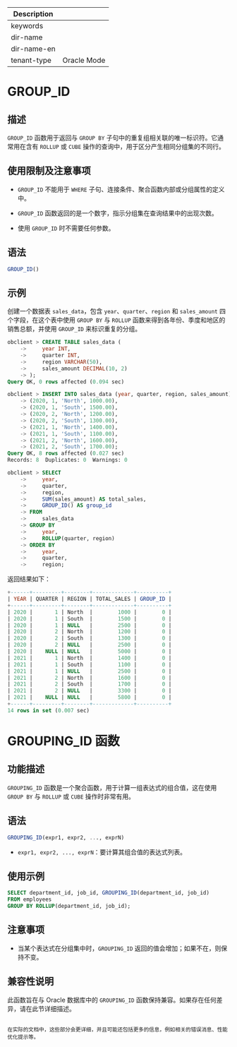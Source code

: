 | Description   |                 |
|---------------|-----------------|
| keywords      |                 |
| dir-name      |                 |
| dir-name-en   |                 |
| tenant-type   | Oracle Mode     |

# GROUP_ID

## 描述

`GROUP_ID` 函数用于返回与 `GROUP BY` 子句中的重复组相关联的唯一标识符。它通常用在含有 `ROLLUP` 或 `CUBE` 操作的查询中，用于区分产生相同分组集的不同行。

## 使用限制及注意事项

- `GROUP_ID` 不能用于 `WHERE` 子句、连接条件、聚合函数内部或分组属性的定义中。

- `GROUP_ID` 函数返回的是一个数字，指示分组集在查询结果中的出现次数。
- 使用 `GROUP_ID` 时不需要任何参数。

## 语法

```sql
GROUP_ID()
```

## 示例

创建一个数据表 `sales_data`，包含 `year`、`quarter`、`region` 和 `sales_amount` 四个字段，在这个表中使用 `GROUP BY` 与 `ROLLUP` 函数来得到各年份、季度和地区的销售总额，并使用 `GROUP_ID` 来标识重复的分组。

```sql
obclient > CREATE TABLE sales_data (
    ->     year INT,
    ->     quarter INT,
    ->     region VARCHAR(50),
    ->     sales_amount DECIMAL(10, 2)
    -> );
Query OK, 0 rows affected (0.094 sec)

obclient > INSERT INTO sales_data (year, quarter, region, sales_amount) VALUES
    -> (2020, 1, 'North', 1000.00),
    -> (2020, 1, 'South', 1500.00),
    -> (2020, 2, 'North', 1200.00),
    -> (2020, 2, 'South', 1300.00),
    -> (2021, 1, 'North', 1400.00),
    -> (2021, 1, 'South', 1100.00),
    -> (2021, 2, 'North', 1600.00),
    -> (2021, 2, 'South', 1700.00);
Query OK, 8 rows affected (0.027 sec)
Records: 8  Duplicates: 0  Warnings: 0

obclient > SELECT
    ->     year,
    ->     quarter,
    ->     region,
    ->     SUM(sales_amount) AS total_sales,
    ->     GROUP_ID() AS group_id
    -> FROM
    ->     sales_data
    -> GROUP BY
    ->     year,
    ->     ROLLUP(quarter, region)
    -> ORDER BY
    ->     year,
    ->     quarter,
    ->     region;
```

返回结果如下：

```sql
+------+---------+--------+-------------+----------+
| YEAR | QUARTER | REGION | TOTAL_SALES | GROUP_ID |
+------+---------+--------+-------------+----------+
| 2020 |       1 | North  |        1000 |        0 |
| 2020 |       1 | South  |        1500 |        0 |
| 2020 |       1 | NULL   |        2500 |        0 |
| 2020 |       2 | North  |        1200 |        0 |
| 2020 |       2 | South  |        1300 |        0 |
| 2020 |       2 | NULL   |        2500 |        0 |
| 2020 |    NULL | NULL   |        5000 |        0 |
| 2021 |       1 | North  |        1400 |        0 |
| 2021 |       1 | South  |        1100 |        0 |
| 2021 |       1 | NULL   |        2500 |        0 |
| 2021 |       2 | North  |        1600 |        0 |
| 2021 |       2 | South  |        1700 |        0 |
| 2021 |       2 | NULL   |        3300 |        0 |
| 2021 |    NULL | NULL   |        5800 |        0 |
+------+---------+--------+-------------+----------+
14 rows in set (0.007 sec)
```


# GROUPING_ID 函数

## 功能描述
`GROUPING_ID` 函数是一个聚合函数，用于计算一组表达式的组合值，这在使用 `GROUP BY` 与 `ROLLUP` 或 `CUBE` 操作时非常有用。

## 语法
```sql
GROUPING_ID(expr1, expr2, ..., exprN)
```
- `expr1, expr2, ..., exprN`：要计算其组合值的表达式列表。

## 使用示例
```sql
SELECT department_id, job_id, GROUPING_ID(department_id, job_id)
FROM employees
GROUP BY ROLLUP(department_id, job_id);
```

## 注意事项
- 当某个表达式在分组集中时，`GROUPING_ID` 返回的值会增加；如果不在，则保持不变。

## 兼容性说明
此函数旨在与 Oracle 数据库中的 `GROUPING_ID` 函数保持兼容。如果存在任何差异，请在此节详细描述。
```

在实际的文档中，这些部分会更详细，并且可能还包括更多的信息，例如相关的错误消息、性能优化提示等。
